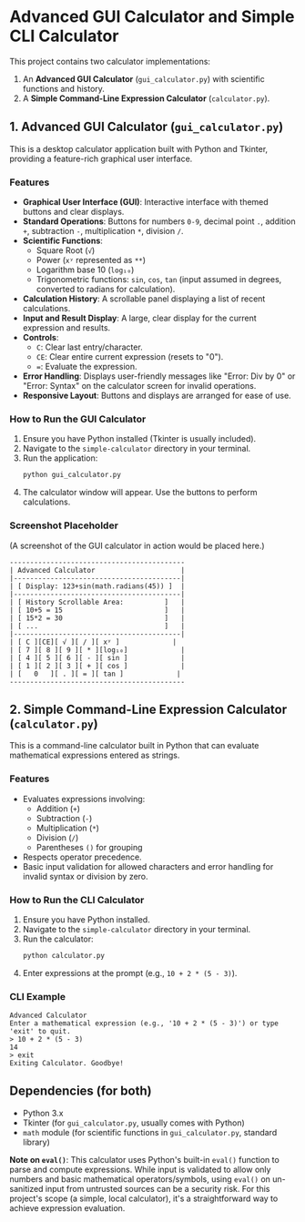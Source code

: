 # Advanced GUI Calculator and Simple CLI Calculator

This project contains two calculator implementations:
1.  An **Advanced GUI Calculator** (`gui_calculator.py`) with scientific functions and history.
2.  A **Simple Command-Line Expression Calculator** (`calculator.py`).

## 1. Advanced GUI Calculator (`gui_calculator.py`)

This is a desktop calculator application built with Python and Tkinter, providing a feature-rich graphical user interface.

### Features

- **Graphical User Interface (GUI)**: Interactive interface with themed buttons and clear displays.
- **Standard Operations**: Buttons for numbers `0-9`, decimal point `.`, addition `+`, subtraction `-`, multiplication `*`, division `/`.
- **Scientific Functions**:
    - Square Root (`√`)
    - Power (`xʸ` represented as `**`)
    - Logarithm base 10 (`log₁₀`)
    - Trigonometric functions: `sin`, `cos`, `tan` (input assumed in degrees, converted to radians for calculation).
- **Calculation History**: A scrollable panel displaying a list of recent calculations.
- **Input and Result Display**: A large, clear display for the current expression and results.
- **Controls**: 
    - `C`: Clear last entry/character.
    - `CE`: Clear entire current expression (resets to "0").
    - `=`: Evaluate the expression.
- **Error Handling**: Displays user-friendly messages like "Error: Div by 0" or "Error: Syntax" on the calculator screen for invalid operations.
- **Responsive Layout**: Buttons and displays are arranged for ease of use.

### How to Run the GUI Calculator

1.  Ensure you have Python installed (Tkinter is usually included).
2.  Navigate to the `simple-calculator` directory in your terminal.
3.  Run the application:
    ```bash
    python gui_calculator.py
    ```
4.  The calculator window will appear. Use the buttons to perform calculations.

### Screenshot Placeholder

(A screenshot of the GUI calculator in action would be placed here.)

```
-------------------------------------------
| Advanced Calculator                     |
|-----------------------------------------|
| [ Display: 123+sin(math.radians(45)) ]  |
|-----------------------------------------|
| [ History Scrollable Area:          ]   |
| [ 10+5 = 15                         ]   |
| [ 15*2 = 30                         ]   |
| [ ...                               ]   |
|-----------------------------------------|
| [ C ][CE][ √ ][ / ][ xʸ ]             |
| [ 7 ][ 8 ][ 9 ][ * ][log₁₀]             |
| [ 4 ][ 5 ][ 6 ][ - ][ sin ]             |
| [ 1 ][ 2 ][ 3 ][ + ][ cos ]             |
| [   0   ][ . ][ = ][ tan ]             |
-------------------------------------------
```

## 2. Simple Command-Line Expression Calculator (`calculator.py`)

This is a command-line calculator built in Python that can evaluate mathematical expressions entered as strings.

### Features

- Evaluates expressions involving: 
    - Addition (`+`)
    - Subtraction (`-`)
    - Multiplication (`*`)
    - Division (`/`)
    - Parentheses `()` for grouping
- Respects operator precedence.
- Basic input validation for allowed characters and error handling for invalid syntax or division by zero.

### How to Run the CLI Calculator

1.  Ensure you have Python installed.
2.  Navigate to the `simple-calculator` directory in your terminal.
3.  Run the calculator:
    ```bash
    python calculator.py
    ```
4.  Enter expressions at the prompt (e.g., `10 + 2 * (5 - 3)`).

### CLI Example

```
Advanced Calculator
Enter a mathematical expression (e.g., '10 + 2 * (5 - 3)') or type 'exit' to quit.
> 10 + 2 * (5 - 3)
14
> exit
Exiting Calculator. Goodbye!
```

## Dependencies (for both)

- Python 3.x
- Tkinter (for `gui_calculator.py`, usually comes with Python)
- `math` module (for scientific functions in `gui_calculator.py`, standard library)

**Note on `eval()`**: This calculator uses Python's built-in `eval()` function to parse and compute expressions. While input is validated to allow only numbers and basic mathematical operators/symbols, using `eval()` on un-sanitized input from untrusted sources can be a security risk. For this project's scope (a simple, local calculator), it's a straightforward way to achieve expression evaluation. 
